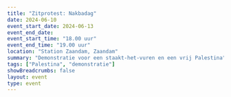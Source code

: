 ```yaml
---
title: "Zitprotest: Nakbadag"
date: 2024-06-10
event_start_date: 2024-06-13
event_end_date: 
event_start_time: "18.00 uur"
event_end_time: "19.00 uur"
location: "Station Zaandam, Zaandam"
summary: "Demonstratie voor een staakt-het-vuren en een vrij Palestina"
tags: ["Palestina", "demonstratie"]
showBreadcrumbs: false
layout: event
type: event
---
```

